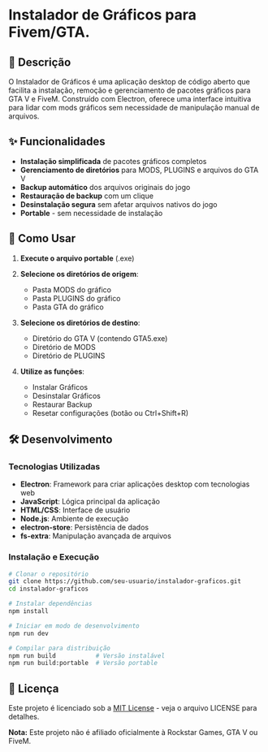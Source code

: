 # Instalador de Gráficos para Fivem/GTA.

## 📝 Descrição

O Instalador de Gráficos é uma aplicação desktop de código aberto que facilita a instalação, remoção e gerenciamento de pacotes gráficos para GTA V e FiveM. Construído com Electron, oferece uma interface intuitiva para lidar com mods gráficos sem necessidade de manipulação manual de arquivos.

## ✨ Funcionalidades

- **Instalação simplificada** de pacotes gráficos completos
- **Gerenciamento de diretórios** para MODS, PLUGINS e arquivos do GTA V
- **Backup automático** dos arquivos originais do jogo
- **Restauração de backup** com um clique
- **Desinstalação segura** sem afetar arquivos nativos do jogo
- **Portable** - sem necessidade de instalação

## 🚀 Como Usar

1. **Execute o arquivo portable** (.exe)
2. **Selecione os diretórios de origem**:
   - Pasta MODS do gráfico
   - Pasta PLUGINS do gráfico
   - Pasta GTA do gráfico

3. **Selecione os diretórios de destino**:
   - Diretório do GTA V (contendo GTA5.exe)
   - Diretório de MODS
   - Diretório de PLUGINS

4. **Utilize as funções**:
   - Instalar Gráficos
   - Desinstalar Gráficos
   - Restaurar Backup
   - Resetar configurações (botão ou Ctrl+Shift+R)

## 🛠️ Desenvolvimento

### Tecnologias Utilizadas

- **Electron**: Framework para criar aplicações desktop com tecnologias web
- **JavaScript**: Lógica principal da aplicação
- **HTML/CSS**: Interface de usuário
- **Node.js**: Ambiente de execução
- **electron-store**: Persistência de dados
- **fs-extra**: Manipulação avançada de arquivos


### Instalação e Execução

```bash
# Clonar o repositório
git clone https://github.com/seu-usuario/instalador-graficos.git
cd instalador-graficos

# Instalar dependências
npm install

# Iniciar em modo de desenvolvimento
npm run dev

# Compilar para distribuição
npm run build           # Versão instalável
npm run build:portable  # Versão portable
```

## 📄 Licença

Este projeto é licenciado sob a [MIT License](LICENSE) - veja o arquivo LICENSE para detalhes.


**Nota:** Este projeto não é afiliado oficialmente à Rockstar Games, GTA V ou FiveM.
